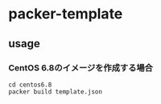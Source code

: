 # packer-template

## usage

### CentOS 6.8のイメージを作成する場合

```
cd centos6.8
packer build template.json
```



